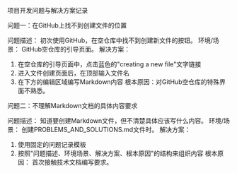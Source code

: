 项目开发问题与解决方案记录

问题一：在GitHub上找不到创建文件的位置

问题描述： 初次使用GitHub，在空仓库中找不到创建新文件的按钮。
环境/场景： GitHub空仓库的引导页面。
解决方案： 
  1. 在空仓库的引导页面中，点击蓝色的"creating a new file"文字链接
  2. 进入文件创建页面后，在顶部输入文件名
  3. 在下方的编辑区域编写Markdown内容
  根本原因：对GitHub空仓库的特殊界面不熟悉。

问题二：不理解Markdown文档的具体内容要求

问题描述： 知道要创建Markdown文件，但不清楚具体应该写什么内容。
环境/场景： 创建PROBLEMS_AND_SOLUTIONS.md文件时。
解决方案： 
  1. 使用固定的问题记录模板
  2. 按照"问题描述、环境场景、解决方案、根本原因"的结构来组织内容
     根本原因： 首次接触技术文档编写要求。
